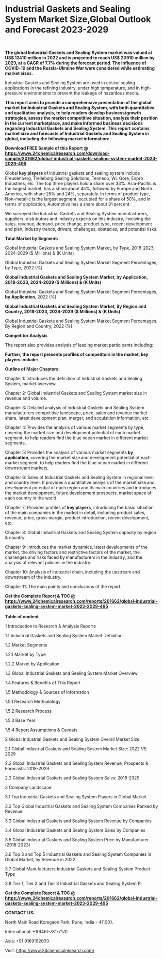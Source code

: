 <h1>Industrial Gaskets and Sealing System Market Size,Global Outlook and Forecast 2023-2029</h1><br/><p><strong>The global Industrial Gaskets and Sealing System market was valued at US$ 12410 million in 2022 and is projected to reach US$ 20910 million by 2029, at a <strong>CAGR</strong> of 7.7% during the forecast period. The influence of COVID-19 and the Russia-Ukraine War were considered while estimating market sizes.</strong></p><p>Industrial Gaskets and Sealing System are used in critical sealing applications in the refining industry, under high temperature, and in high-pressure environments to prevent the leakage of hazardous media.</p><p><strong>This report aims to provide a comprehensive presentation of the global market for Industrial Gaskets and Sealing System, with both quantitative and qualitative analysis, to help readers develop business/growth strategies, assess the market competitive situation, analyze their position in the current marketplace, and make informed business decisions regarding Industrial Gaskets and Sealing System. This report contains market size and forecasts of Industrial Gaskets and Sealing System in global, including the following market information:</strong></p><div><b>Download FREE Sample of this Report @ <a href="https://www.24chemicalresearch.com/download-sample/201662/global-industrial-gaskets-sealing-system-market-2023-2029-495">https://www.24chemicalresearch.com/download-sample/201662/global-industrial-gaskets-sealing-system-market-2023-2029-495</a></b></div><p>Global <strong>key players</strong> of industrial gaskets and sealing system include Freudenberg, Trelleborg Sealing Solutions, Tenneco, WL Gore, Enpro Industries, etc. The top three players hold a share over 33%. Asia-Pacific is the largest market, has a share about 45%, followed by Europe and North America, with share 25% and 24%, separately. In terms of product type, Non-metallic is the largest segment, occupied for a share of 50%, and in terms of application, Automotive has a share about 31 percent.</p><p>We surveyed the Industrial Gaskets and Sealing System manufacturers, suppliers, distributors and industry experts on this industry, involving the sales, revenue, demand, price change, product type, recent development and plan, industry trends, drivers, challenges, obstacles, and potential risks.</p><p><strong>Total Market by Segment:</strong></p><p>Global Industrial Gaskets and Sealing System Market, by Type, 2018-2023, 2024-2029 ($ Millions) & (K Units)</p><p>Global Industrial Gaskets and Sealing System Market Segment Percentages, by Type, 2022 (%)</p><p><strong>Global Industrial Gaskets and Sealing System Market, <strong>by Application</strong>, 2018-2023, 2024-2029 ($ Millions) & (K Units)</strong></p><p>Global Industrial Gaskets and Sealing System Market Segment Percentages, <strong>by Application</strong>, 2022 (%)</p><p><strong>Global Industrial Gaskets and Sealing System Market, By Region and Country, 2018-2023, 2024-2029 ($ Millions) & (K Units)</strong></p><p>Global Industrial Gaskets and Sealing System Market Segment Percentages, By Region and Country, 2022 (%)</p><p><strong>Competitor Analysis</strong></p><p>The report also provides analysis of leading market participants including:</p><p><strong>Further, the report presents profiles of competitors in the market, <strong>key players</strong> include:</strong></p><p><strong>Outline of Major Chapters:</strong></p><p>Chapter 1: Introduces the definition of Industrial Gaskets and Sealing System, market overview.</p><p>Chapter 2: Global Industrial Gaskets and Sealing System market size in revenue and volume.</p><p>Chapter 3: Detailed analysis of Industrial Gaskets and Sealing System manufacturers competitive landscape, price, sales and revenue market share, latest development plan, merger, and acquisition information, etc.</p><p>Chapter 4: Provides the analysis of various market segments by type, covering the market size and development potential of each market segment, to help readers find the blue ocean market in different market segments.</p><p>Chapter 5: Provides the analysis of various market segments <strong>by application</strong>, covering the market size and development potential of each market segment, to help readers find the blue ocean market in different downstream markets.</p><p>Chapter 6: Sales of Industrial Gaskets and Sealing System in regional level and country level. It provides a quantitative analysis of the market size and development potential of each region and its main countries and introduces the market development, future development prospects, market space of each country in the world.</p><p>Chapter 7: Provides profiles of <strong>key players</strong>, introducing the basic situation of the main companies in the market in detail, including product sales, revenue, price, gross margin, product introduction, recent development, etc.</p><p>Chapter 8: Global Industrial Gaskets and Sealing System capacity by region & country.</p><p>Chapter 9: Introduces the market dynamics, latest developments of the market, the driving factors and restrictive factors of the market, the challenges and risks faced by manufacturers in the industry, and the analysis of relevant policies in the industry.</p><p>Chapter 10: Analysis of industrial chain, including the upstream and downstream of the industry.</p><p>Chapter 11: The main points and conclusions of the report.</p><div><b>Get the Complete Report & TOC @ <a href="https://www.24chemicalresearch.com/reports/201662/global-industrial-gaskets-sealing-system-market-2023-2029-495">https://www.24chemicalresearch.com/reports/201662/global-industrial-gaskets-sealing-system-market-2023-2029-495</a></b></div><br><b>Table of content</b><p>1 Introduction to Research & Analysis Reports<br />
 
  1.1 Industrial Gaskets and Sealing System Market Definition<br />
 
  1.2 Market Segments<br />
 
  1.2.1 Market by Type<br />
 
  1.2.2 Market by Application<br />
 
  1.3 Global Industrial Gaskets and Sealing System Market Overview<br />
 
  1.4 Features & Benefits of This Report<br />
 
  1.5 Methodology & Sources of Information<br />
 
  1.5.1 Research Methodology<br />
 
  1.5.2 Research Process<br />
 
  1.5.3 Base Year<br />
 
  1.5.4 Report Assumptions & Caveats<br />
 
 2 Global Industrial Gaskets and Sealing System Overall Market Size<br />
 
  2.1 Global Industrial Gaskets and Sealing System Market Size: 2022 VS 2029<br />
 
  2.2 Global Industrial Gaskets and Sealing System Revenue, Prospects & Forecasts: 2018-2029<br />
 
  2.3 Global Industrial Gaskets and Sealing System Sales: 2018-2029<br />
 
 3 Company Landscape<br />
 
  3.1 Top Industrial Gaskets and Sealing System Players in Global Market<br />
 
  3.2 Top Global Industrial Gaskets and Sealing System Companies Ranked by Revenue<br />
 
  3.3 Global Industrial Gaskets and Sealing System Revenue by Companies<br />
 
  3.4 Global Industrial Gaskets and Sealing System Sales by Companies<br />
 
  3.5 Global Industrial Gaskets and Sealing System Price by Manufacturer (2018-2023)<br />
 
  3.6 Top 3 and Top 5 Industrial Gaskets and Sealing System Companies in Global Market, by Revenue in 2022<br />
 
  3.7 Global Manufacturers Industrial Gaskets and Sealing System Product Type<br />
 
  3.8 Tier 1, Tier 2 and Tier 3 Industrial Gaskets and Sealing System Pl<br><div><b>Get the Complete Report & TOC @ <a href="https://www.24chemicalresearch.com/reports/201662/global-industrial-gaskets-sealing-system-market-2023-2029-495">https://www.24chemicalresearch.com/reports/201662/global-industrial-gaskets-sealing-system-market-2023-2029-495</a></b></div></p>
 
 <b>CONTACT US:</b><br>
 
 North Main Road Koregaon Park, Pune, India - 411001.<br/>
 
 International: +1(646)-781-7170<br/>
 
 Asia: +91 9169162030<br/>
 
 Visit: <a href="https://www.24chemicalresearch.com/">https://www.24chemicalresearch.com/</a>
 
 <br>